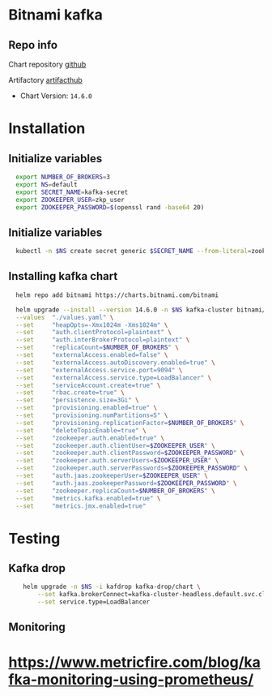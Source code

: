 # Bitnami kafka

## Repo info

Chart repository [github](https://github.com/bitnami/charts/tree/master/bitnami/kafka)

Artifactory [artifacthub](https://artifacthub.io/packages/helm/bitnami/kafka)

- Chart Version: `14.6.0`

# Installation

## Initialize variables

```sh
  export NUMBER_OF_BROKERS=3
  export NS=default
  export SECRET_NAME=kafka-secret
  export ZOOKEEPER_USER=zkp_user
  export ZOOKEEPER_PASSWORD=$(openssl rand -base64 20)
```

## Initialize variables

```sh
  kubectl -n $NS create secret generic $SECRET_NAME --from-literal=zookeeper-password=$ZOOKEEPER_PASSWORD
```

## Installing kafka chart

```sh
  helm repo add bitnami https://charts.bitnami.com/bitnami

  helm upgrade --install --version 14.6.0 -n $NS kafka-cluster bitnami/kafka \
  --values  "./values.yaml" \
  --set     "heapOpts=-Xmx1024m -Xms1024m" \
  --set     "auth.clientProtocol=plaintext" \
  --set     "auth.interBrokerProtocol=plaintext" \
  --set     "replicaCount=$NUMBER_OF_BROKERS" \
  --set     "externalAccess.enabled=false" \
  --set     "externalAccess.autoDiscovery.enabled=true" \
  --set     "externalAccess.service.port=9094" \
  --set     "externalAccess.service.type=LoadBalancer" \
  --set     "serviceAccount.create=true" \
  --set     "rbac.create=true" \
  --set     "persistence.size=3Gi" \
  --set     "provisioning.enabled=true" \
  --set     "provisioning.numPartitions=5" \
  --set     "provisioning.replicationFactor=$NUMBER_OF_BROKERS" \
  --set     "deleteTopicEnable=true" \
  --set     "zookeeper.auth.enabled=true" \
  --set     "zookeeper.auth.clientUser=$ZOOKEEPER_USER" \
  --set     "zookeeper.auth.clientPassword=$ZOOKEEPER_PASSWORD" \
  --set     "zookeeper.auth.serverUsers=$ZOOKEEPER_USER" \
  --set     "zookeeper.auth.serverPasswords=$ZOOKEEPER_PASSWORD" \
  --set     "auth.jaas.zookeeperUser=$ZOOKEEPER_USER" \
  --set     "auth.jaas.zookeeperPassword=$ZOOKEEPER_PASSWORD" \
  --set     "zookeeper.replicaCount=$NUMBER_OF_BROKERS" \
  --set     "metrics.kafka.enabled=true" \
  --set     "metrics.jmx.enabled=true"

```

# Testing

## Kafka drop
```sh
    helm upgrade -n $NS -i kafdrop kafka-drop/chart \
        --set kafka.brokerConnect=kafka-cluster-headless.default.svc.cluster.local:9092 \
        --set service.type=LoadBalancer
```


## Monitoring

# https://www.metricfire.com/blog/kafka-monitoring-using-prometheus/